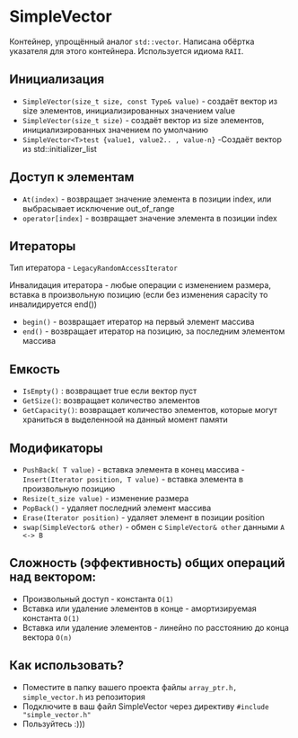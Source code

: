 # SimpleVector
Контейнер, упрощённый аналог `std::vector`. Написана обёртка указателя для этого контейнера. Используется идиома `RAII`.

## Инициализация

 - `SimpleVector(size_t size, const Type& value)` - создаёт вектор из size элементов, инициализированных значением value
 - `SimpleVector(size_t size)` - создаёт вектор из size элементов, инициализированных значением по умолчанию
 - `SimpleVector<T>test {value1, value2.. , value-n}` -Создаёт вектор из std::initializer_list


## Доступ к элементам


- `At(index)` - возвращает значение элемента в позиции index, или выбрасывает исключение out_of_range 
- `operator[index]` - возвращает значение элемента в позиции index


## Итераторы 
Тип итератора - `LegacyRandomAccessIterator `
 
Инвалидация итератора - любые операции с изменением размера, вставка в произвольную позицию (если без изменения capacity то инвалидируется end())
 - `begin()` - возвращает итератор на первый элемент массива
 - `end()` - возвращает итератор на позицию, за последним элементом массива

 
## Емкость

- `IsEmpty()` : возвращает true если вектор пуст
- `GetSize()`: возвращает количество элементов 
- `GetCapacity()`: возвращает количество элементов, которые могут храниться в выделенноой на данный момент памяти


## Модификаторы
 
- `PushBack( T value)` - вставка  элемента в конец массива
-` Insert(Iterator position, T value)` - вставка элемента в произвольную позицию
- `Resize(t_size value)` - изменение размера
- `PopBack()` - удаляет последний элемент массива
- `Erase(Iterator position)` - удаляет элемент в позиции position
- `swap(SimpleVector& other)` - обмен с `SimpleVector& other` данными `A <-> B`


## Сложность (эффективность) общих операций над вектором: 
 
- Произвольный доступ - константа `O(1)`
- Вставка или удаление элементов в конце - амортизируемая константа `O(1)`
- Вставка или удаление элементов - линейно по расстоянию до конца вектора `O(n)`
 
 ## Как использовать?
 - Поместите в папку вашего проекта файлы `array_ptr.h, simple_vector.h` из репозитория
 - Подключите в ваш файл SimpleVector  через директиву `#include "simple_vector.h"`
 - Пользуйтесь :)))
